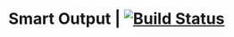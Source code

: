 # Smart Output | [![Build Status](https://travis-ci.org/professorhaseeb/smartOutput.svg?branch=master)](https://travis-ci.org/professorhaseeb/smartOutput)
